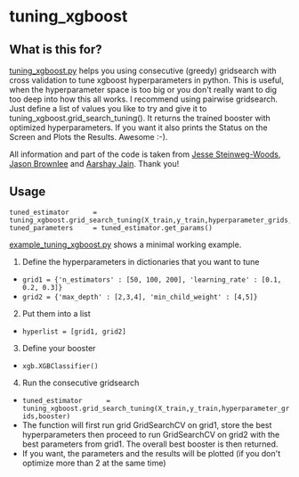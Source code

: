 # tuning_xgboost
## What is this for?
[tuning_xgboost.py]((https://github.com/teezeit/tuning_xgboost/blob/master/example_tuning_xgboost.py)) helps you using consecutive (greedy) gridsearch with cross validation to tune xgboost hyperparameters in python. This is useful, when the hyperparameter space is too big or you don't really want to dig too deep into how this all works.
I recommend using pairwise gridsearch. Just define a list of values you like to try and give it to tuning_xgboost.grid_search_tuning(). It returns the trained booster with optimized hyperparameters. If you want it also prints the Status on the Screen and Plots the Results. Awesome :-).

All information and part of the code is taken from [Jesse Steinweg-Woods](https://jessesw.com/XG-Boost/), [Jason Brownlee](http://machinelearningmastery.com/tune-learning-rate-for-gradient-boosting-with-xgboost-in-python/) and [Aarshay Jain](https://www.analyticsvidhya.com/blog/2016/03/complete-guide-parameter-tuning-xgboost-with-codes-python/). Thank you!



## Usage
```
tuned_estimator      = tuning_xgboost.grid_search_tuning(X_train,y_train,hyperparameter_grids,booster)
tuned_parameters     = tuned_estimator.get_params()
```

[example_tuning_xgboost.py](https://github.com/teezeit/tuning_xgboost/blob/master/example_tuning_xgboost.py) shows a minimal working example.




1. Define the hyperparameters in dictionaries that you want to tune
  * `grid1 = {'n_estimators' : [50, 100, 200], 'learning_rate' : [0.1, 0.2, 0.3]}`
  * `grid2 = {'max_depth' : [2,3,4], 'min_child_weight' : [4,5]}`
2. Put them into a list
  * `hyperlist = [grid1, grid2]`
3. Define your booster
  * `xgb.XGBClassifier()`
4. Run the consecutive gridsearch
  * `tuned_estimator      = tuning_xgboost.grid_search_tuning(X_train,y_train,hyperparameter_grids,booster)`
  * The function will first run grid GridSearchCV on grid1, store the best hyperparameters then proceed to run GridSearchCV on grid2 with the best parameters from grid1. The overall best booster is then returned.
  * If you want, the parameters and the results will be plotted (if you don't optimize more than 2 at the same time)




